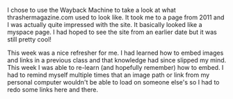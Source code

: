 I chose to use the Wayback Machine to take a look at what thrashermagazine.com used to look like. It took me to a page from 2011 and I was actually quite impressed with the site. It basically looked like a myspace page. I had hoped to see the site from an earlier date but it was still pretty cool!

This week was a nice refresher for me. I had learned how to embed images and links in a previous class and that knowledge had since slipped my mind. This week I was able to re-learn (and hopefully remember) how to embed. I had to remind myself multiple times that an image path or link from my personal computer wouldn't be able to load on someone else's so I had to redo some links here and there.
